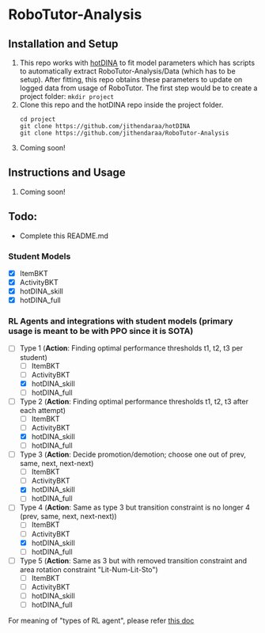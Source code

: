 # RoboTutor-Analysis

## Installation and Setup

1. This repo works with <a href="https://github.com/jithendaraa/hotDINA">hotDINA</a> to fit model parameters which has scripts to automatically extract RoboTutor-Analysis/Data (which has to be setup). After fitting, this repo obtains these parameters to update on logged data from usage of RoboTutor. The first step would be to create a project folder: ```mkdir project```
2. Clone this repo and the hotDINA repo inside the project folder. <br>
   ```
   cd project
   git clone https://github.com/jithendaraa/hotDINA
   git clone https://github.com/jithendaraa/RoboTutor-Analysis
   ```
3. Coming soon!

## Instructions and Usage

1. Coming soon!
   
   
## Todo:
- Complete this README.md

### Student Models
 - [x] ItemBKT
 - [x] ActivityBKT
 - [x] hotDINA_skill
 - [x] hotDINA_full

### RL Agents and integrations with student models (primary usage is meant to be with PPO since it is SOTA)
- [ ] Type 1 (**Action**: Finding optimal performance thresholds t1, t2, t3 per student)
    - [ ] ItemBKT
    - [ ] ActivityBKT
    - [x] hotDINA_skill
    - [ ] hotDINA_full
- [ ] Type 2 (**Action**: Finding optimal performance thresholds t1, t2, t3 after each attempt)
    - [ ] ItemBKT
    - [ ] ActivityBKT
    - [x] hotDINA_skill
    - [ ] hotDINA_full
- [ ] Type 3 (**Action**: Decide promotion/demotion; choose one out of prev, same, next, next-next)
    - [ ] ItemBKT
    - [ ] ActivityBKT
    - [x] hotDINA_skill
    - [ ] hotDINA_full
- [ ] Type 4 (**Action**: Same as type 3 but transition constraint is no longer 4 (prev, same, next, next-next))
    - [ ] ItemBKT
    - [ ] ActivityBKT
    - [x] hotDINA_skill
    - [ ] hotDINA_full
- [ ] Type 5 (**Action**: Same as 3 but with removed transition constraint and area rotation constraint "Lit-Num-Lit-Sto")
    - [ ] ItemBKT
    - [ ] ActivityBKT
    - [ ] hotDINA_skill
    - [ ] hotDINA_full

For meaning of "types of RL agent", please refer <a href="https://docs.google.com/document/d/1saE4yC0xdfc8t3REdJMxbOeBfwfSbaFcSIyDA8Yhqbc/edit"> this doc </a>